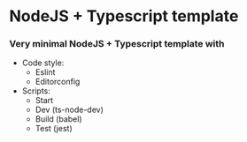 # NodeJS + Typescript template

### Very minimal NodeJS + Typescript template with
- Code style:
  - Eslint
  - Editorconfig
- Scripts:
  - Start
  - Dev (ts-node-dev)
  - Build (babel)
  - Test (jest)
